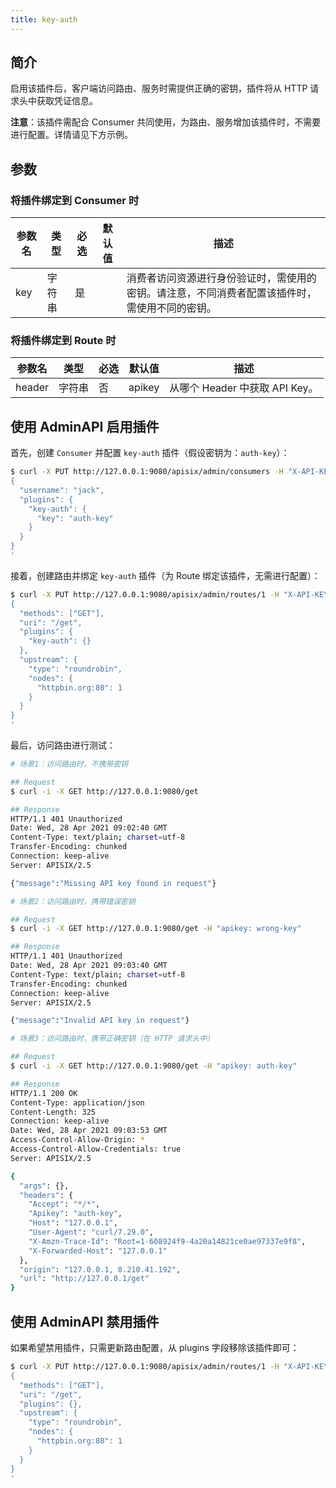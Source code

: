 ```yaml
---
title: key-auth
---
```


<!--
#
# Licensed to the Apache Software Foundation (ASF) under one or more
# contributor license agreements.  See the NOTICE file distributed with
# this work for additional information regarding copyright ownership.
# The ASF licenses this file to You under the Apache License, Version 2.0
# (the "License"); you may not use this file except in compliance with
# the License.  You may obtain a copy of the License at
#
#     http://www.apache.org/licenses/LICENSE-2.0
#
# Unless required by applicable law or agreed to in writing, software
# distributed under the License is distributed on an "AS IS" BASIS,
# WITHOUT WARRANTIES OR CONDITIONS OF ANY KIND, either express or implied.
# See the License for the specific language governing permissions and
# limitations under the License.
#
-->

## 简介

启用该插件后，客户端访问路由、服务时需提供正确的密钥，插件将从 HTTP 请求头中获取凭证信息。

**注意**：该插件需配合 Consumer 共同使用，为路由、服务增加该插件时，不需要进行配置。详情请见下方示例。

## 参数

### 将插件绑定到 Consumer 时

| 参数名 | 类型   | 必选 | 默认值 | 描述                                                                                           |
| ------ | ------ | ---- | ------ | ---------------------------------------------------------------------------------------------- |
| key    | 字符串 | 是   |        | 消费者访问资源进行身份验证时，需使用的密钥。请注意，不同消费者配置该插件时，需使用不同的密钥。 |

### 将插件绑定到 Route 时

| 参数名 | 类型   | 必选 | 默认值 | 描述                           |
| ------ | ------ | ---- | ------ | ------------------------------ |
| header | 字符串 | 否   | apikey | 从哪个 Header 中获取 API Key。 |

## 使用 AdminAPI 启用插件

首先，创建 `Consumer` 并配置 `key-auth` 插件（假设密钥为：`auth-key`）：

```bash
$ curl -X PUT http://127.0.0.1:9080/apisix/admin/consumers -H "X-API-KEY: edd1c9f034335f136f87ad84b625c8f1" -d '
{
  "username": "jack",
  "plugins": {
    "key-auth": {
      "key": "auth-key"
    }
  }
}
'
```

接着，创建路由并绑定 `key-auth` 插件（为 Route 绑定该插件，无需进行配置）：

```bash
$ curl -X PUT http://127.0.0.1:9080/apisix/admin/routes/1 -H "X-API-KEY: edd1c9f034335f136f87ad84b625c8f1" -d '
{
  "methods": ["GET"],
  "uri": "/get",
  "plugins": {
    "key-auth": {}
  },
  "upstream": {
    "type": "roundrobin",
    "nodes": {
      "httpbin.org:80": 1
    }
  }
}
'
```

最后，访问路由进行测试：

```bash
# 场景1：访问路由时，不携带密钥

## Request
$ curl -i -X GET http://127.0.0.1:9080/get

## Response
HTTP/1.1 401 Unauthorized
Date: Wed, 28 Apr 2021 09:02:40 GMT
Content-Type: text/plain; charset=utf-8
Transfer-Encoding: chunked
Connection: keep-alive
Server: APISIX/2.5

{"message":"Missing API key found in request"}

# 场景2：访问路由时，携带错误密钥

## Request
$ curl -i -X GET http://127.0.0.1:9080/get -H "apikey: wrong-key"

## Response
HTTP/1.1 401 Unauthorized
Date: Wed, 28 Apr 2021 09:03:40 GMT
Content-Type: text/plain; charset=utf-8
Transfer-Encoding: chunked
Connection: keep-alive
Server: APISIX/2.5

{"message":"Invalid API key in request"}

# 场景3：访问路由时，携带正确密钥（在 HTTP 请求头中）

## Request
$ curl -i -X GET http://127.0.0.1:9080/get -H "apikey: auth-key"

## Response
HTTP/1.1 200 OK
Content-Type: application/json
Content-Length: 325
Connection: keep-alive
Date: Wed, 28 Apr 2021 09:03:53 GMT
Access-Control-Allow-Origin: *
Access-Control-Allow-Credentials: true
Server: APISIX/2.5

{
  "args": {},
  "headers": {
    "Accept": "*/*",
    "Apikey": "auth-key",
    "Host": "127.0.0.1",
    "User-Agent": "curl/7.29.0",
    "X-Amzn-Trace-Id": "Root=1-608924f9-4a20a14821ce0ae97337e9f8",
    "X-Forwarded-Host": "127.0.0.1"
  },
  "origin": "127.0.0.1, 8.210.41.192",
  "url": "http://127.0.0.1/get"
}
```

## 使用 AdminAPI 禁用插件

如果希望禁用插件，只需更新路由配置，从 plugins 字段移除该插件即可：

```bash
$ curl -X PUT http://127.0.0.1:9080/apisix/admin/routes/1 -H "X-API-KEY: edd1c9f034335f136f87ad84b625c8f1" -d '
{
  "methods": ["GET"],
  "uri": "/get",
  "plugins": {},
  "upstream": {
    "type": "roundrobin",
    "nodes": {
      "httpbin.org:80": 1
    }
  }
}
'
```
